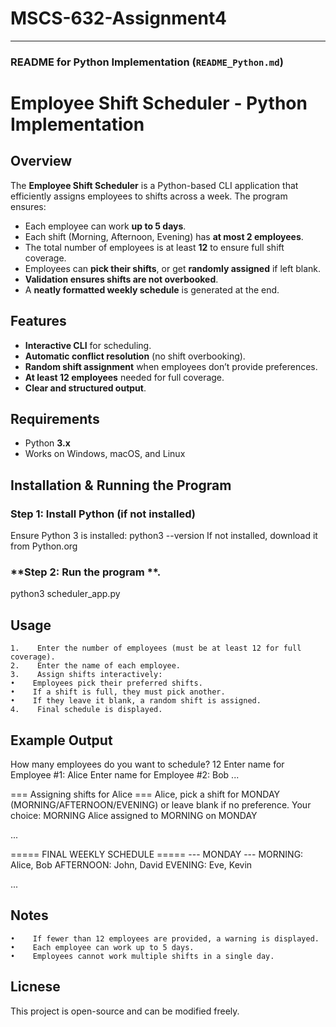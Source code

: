 # MSCS-632-Assignment4

---

### **README for Python Implementation** (`README_Python.md`)

# Employee Shift Scheduler - Python Implementation

## Overview

The **Employee Shift Scheduler** is a Python-based CLI application that efficiently assigns employees to shifts across a week. The program ensures:

- Each employee can work **up to 5 days**.
- Each shift (Morning, Afternoon, Evening) has **at most 2 employees**.
- The total number of employees is at least **12** to ensure full shift coverage.
- Employees can **pick their shifts**, or get **randomly assigned** if left blank.
- **Validation ensures shifts are not overbooked**.
- A **neatly formatted weekly schedule** is generated at the end.

## Features

- **Interactive CLI** for scheduling.
- **Automatic conflict resolution** (no shift overbooking).
- **Random shift assignment** when employees don’t provide preferences.
- **At least 12 employees** needed for full coverage.
- **Clear and structured output**.

## Requirements

- Python **3.x**
- Works on Windows, macOS, and Linux

## Installation & Running the Program

### **Step 1: Install Python (if not installed)**
Ensure Python 3 is installed:
python3 --version
If not installed, download it from Python.org

### **Step 2: Run the program **.
python3 scheduler_app.py

## Usage

    1.    Enter the number of employees (must be at least 12 for full coverage).
    2.    Enter the name of each employee.
    3.    Assign shifts interactively:
    •    Employees pick their preferred shifts.
    •    If a shift is full, they must pick another.
    •    If they leave it blank, a random shift is assigned.
    4.    Final schedule is displayed.
    
## Example Output

How many employees do you want to schedule? 12
Enter name for Employee #1: Alice
Enter name for Employee #2: Bob
...

=== Assigning shifts for Alice ===
Alice, pick a shift for MONDAY (MORNING/AFTERNOON/EVENING) or leave blank if no preference.
Your choice: MORNING
Alice assigned to MORNING on MONDAY

...

===== FINAL WEEKLY SCHEDULE =====
--- MONDAY ---
  MORNING: Alice, Bob
  AFTERNOON: John, David
  EVENING: Eve, Kevin

...

## Notes

    •    If fewer than 12 employees are provided, a warning is displayed.
    •    Each employee can work up to 5 days.
    •    Employees cannot work multiple shifts in a single day.

## Licnese
This project is open-source and can be modified freely.



